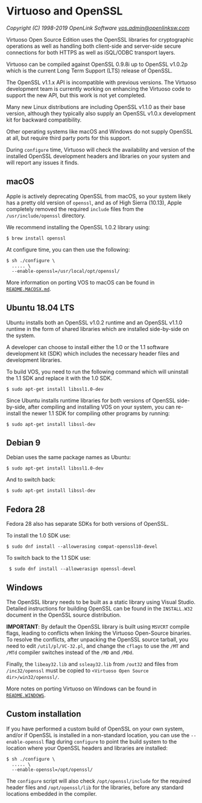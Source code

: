 Virtuoso and OpenSSL
====================

*Copyright (C) 1998-2019 OpenLink Software <vos.admin@openlinksw.com>*

Virtuoso Open Source Edition uses the OpenSSL libraries for cryptographic
operations as well as handling both client-side and server-side secure
connections for both HTTPS as well as iSQL/ODBC transport layers.

Virtuoso can be compiled against OpenSSL 0.9.8i up to OpenSSL v1.0.2p which
is the current Long Term Support (LTS) release of OpenSSL.

The OpenSSL v1.1.x API is incompatible with previous versions. The Virtuoso
development team is currently working on enhancing the Virtuoso code to
support the new API, but this work is not yet completed.

Many new Linux distributions are including OpenSSL v1.1.0 as their base
version, although they typically also supply an OpenSSL v1.0.x development
kit for backward compatibility.

Other operating systems like macOS and Windows do not supply OpenSSL at all,
but require third party ports for this support.

During `configure` time, Virtuoso will check the availability and version of
the installed OpenSSL development headers and libraries on your system and
will report any issues it finds.

macOS
-----
Apple is actively deprecating OpenSSL from macOS, so your system likely
has a pretty old version of `openssl`, and as of High Sierra (10.13),
Apple completely removed the required `include` files from the
`/usr/include/openssl` directory.

We recommend installing the OpenSSL 1.0.2 library using:

    $ brew install openssl

At configure time, you can then use the following:

    $ sh ./configure \
      ..... \
      --enable-openssl=/usr/local/opt/openssl/

More information on porting VOS to macOS can be found in
[`README.MACOSX.md`](README.MACOSX.md).

Ubuntu 18.04 LTS
----------------
Ubuntu installs both an OpenSSL v1.0.2 runtime and an OpenSSL v1.1.0 runtime
in the form of shared libraries which are installed side-by-side on the system.

A developer can choose to install either the 1.0 or the 1.1 software
development kit (SDK) which includes the necessary header files and
development libraries.

To build VOS, you need to run the following command which will uninstall
the 1.1 SDK and replace it with the 1.0 SDK.

    $ sudo apt-get install libssl1.0-dev

Since Ubuntu installs runtime libraries for both versions of OpenSSL
side-by-side, after compiling and installing VOS on your system, you can
re-install the newer 1.1 SDK for compiling other programs by running:

    $ sudo apt-get install libssl-dev

Debian 9
--------
Debian uses the same package names as Ubuntu:

    $ sudo apt-get install libssl1.0-dev

And to switch back:

    $ sudo apt-get install libssl-dev

Fedora 28
---------
Fedora 28 also has separate SDKs for both versions of OpenSSL.

To install the 1.0 SDK use:

    $ sudo dnf install --allowerasing compat-openssl10-devel

To switch back to the 1.1 SDK use:

     $ sudo dnf install --allowerasign openssl-devel

Windows
-------
The OpenSSL library needs to be built as a static library using Visual
Studio. Detailed instructions for building OpenSSL can be found in the
`INSTALL.W32` document in the OpenSSL source distribution.

**IMPORTANT**: By default the OpenSSL library is built using `MSVCRT` compile
flags, leading to conflicts when linking the Virtuoso Open-Source binaries.
To resolve the conflicts, after unpacking the OpenSSL source tarball, you
need to edit `/util/pl/VC-32.pl`, and change the `cflags` to use the `/MT`
and `/MTd` compiler switches instead of the `/MD` and `/MDd`.

Finally, the `libeay32.lib` and `ssleay32.lib` from `/out32` and files from
`/inc32/openssl` must be copied to `<Virtuoso Open Source dir>/win32/openssl/`.

More notes on porting Virtuoso on Windows can be found in
[`README.WINDOWS`](README.WINDOWS).


Custom installation
-------------------
If you have performed a custom build of OpenSSL on your own system, and/or
if OpenSSL is installed in a non-standard location, you can use the
`--enable-openssl` flag during `configure` to point the build system to the
location where your OpenSSL headers and libraries are installed:

    $ sh ./configure \
      ..... \
      --enable-openssl=/opt/openssl/

The `configure` script will also check `/opt/openssl/include` for the
required header files and `/opt/openssl/lib` for the libraries, before any
standard locations embedded in the compiler.
